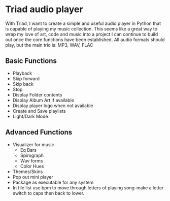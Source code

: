 # Triad audio player

With Triad, I want to create a simple and useful audio player in Python that is capable of playing my music collection. This seems like a great way to wrap my love of art, code and music into a project I can continue to build out once the core functions have been established. All audio formats should play, but the main trio is: MP3, WAV, FLAC

## Basic Functions 

* Playback
* Skip forward
* Skip back
* Stop
* Display Folder contents
* Display Album Art if available
* Display player logo when not available
* Create and Save playlists
* Light/Dark Mode

## Advanced Functions

* Visualizer for music
    * Eq Bars
    * Spirograph
    * Wav forms
    * Color Hues
* Themes/Skins
* Pop out mini player
* Package as executable for any system
* In file list use bpm to move through letters of playing song-make a letter switch to caps then back to lower.

